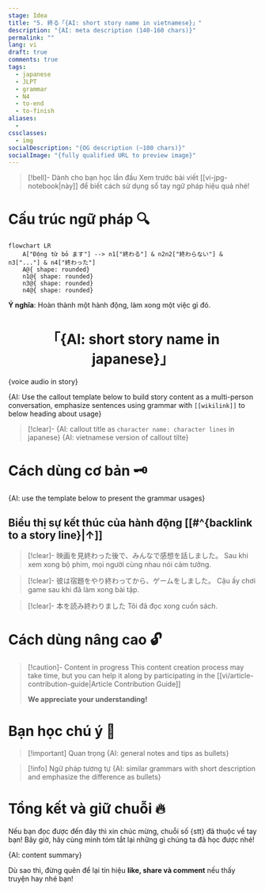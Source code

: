 ```yaml
---
stage: Idea
title: "5. 終る「{AI: short story name in vietnamese}」"
description: "{AI: meta description (140‑160 chars)}"
permalink: ""
lang: vi
draft: true
comments: true
tags:
  - japanese
  - JLPT
  - grammar
  - N4
  - to-end
  - to-finish
aliases:
  - 
cssclasses:
  - img
socialDescription: "{OG description (~100 chars)}"
socialImage: "{fully qualified URL to preview image}"
---
```


> [!bell]- Dành cho bạn học lần đầu
> Xem trước bài viết [[vi-jpg-notebook|này]] để biết cách sử dụng sổ tay ngữ pháp hiệu quả nhé!

# Cấu trúc ngữ pháp 🔍
```mermaid
flowchart LR
    A["Động từ bỏ ます"] --> n1["終わる"] & n2n2["終わらない"] & n3["..."] & n4["終わった"]
    A@{ shape: rounded}
    n1@{ shape: rounded}
    n3@{ shape: rounded}
    n4@{ shape: rounded}
```

**Ý nghĩa**: Hoàn thành một hành động, làm xong một việc gì đó.

<h1 style="text-align:center;">「{AI: short story name in japanese}」</h1>
{voice audio in story}

{AI: Use the callout template below to build story content as a multi-person conversation, emphasize sentences using grammar with `[[wikilink]]` to below heading about usage}

> [!clear]- {AI: callout title as `character name: character lines` in japanese}
> {AI: vietnamese version of callout tilte}

# Cách dùng cơ bản 🗝️

{AI: use the template below to present the grammar usages}
## Biểu thị sự kết thúc của hành động [[#^{backlink to a story line}|↑]]

> [!clear]- 映画を見終わった後で、みんなで感想を話しました。
> Sau khi xem xong bộ phim, mọi người cùng nhau nói cảm tưởng.

> [!clear]- 彼は宿題をやり終わってから、ゲームをしました。
> Cậu ấy chơi game sau khi đã làm xong bài tập.

> [!clear]- 本を読み終わりました
> Tôi đã đọc xong cuốn sách.

# Cách dùng nâng cao 🔓

> [!caution]- Content in progress
> This content creation process may take time, but you can help it along by participating in the [[vi/article-contribution-guide|Article Contribution Guide]]
>
> **We appreciate your understanding!**

# Bạn học chú ý 👀

> [!important] Quan trọng
> {AI: general notes and tips as bullets}

> [!info] Ngữ pháp tương tự
> {AI: similar grammars with short description and emphasize the difference as bullets}

# Tổng kết và giữ chuỗi 🔥
Nếu bạn đọc được đến đây thì xin chúc mừng, chuỗi số {stt} đã thuộc về tay bạn! Bây giờ, hãy cùng mình tóm tắt lại những gì chúng ta đã học được nhé!

{AI: content summary}

Dù sao thì, đừng quên để lại tín hiệu **like, share và comment** nếu thấy truyện hay nhé bạn!
